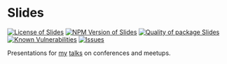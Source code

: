 # Slides

<!--Badges-->

 [![License of Slides](https://img.shields.io/github/license/hejny/slides.svg?style=flat)](https://github.com/hejny/slides/blob/master/LICENSE)
 [![NPM Version of Slides](https://badge.fury.io/js/slides.svg)](https://www.npmjs.com/package/slides)
 [![Quality of package Slides](https://packagequality.com/shield/slides.svg)](https://packagequality.com/#?package=slides)
 [![Known Vulnerabilities](https://snyk.io/test/github/hejny/slides/badge.svg)](https://snyk.io/test/github/hejny/slides)
 [![Issues](https://img.shields.io/github/issues/hejny/slides.svg?style=flat)](https://github.com/hejny/slides/issues)

<!--/Badges-->

Presentations for [my](pavolhejny.com) [talks](talks.pavolhejny.com) on conferences and meetups.
